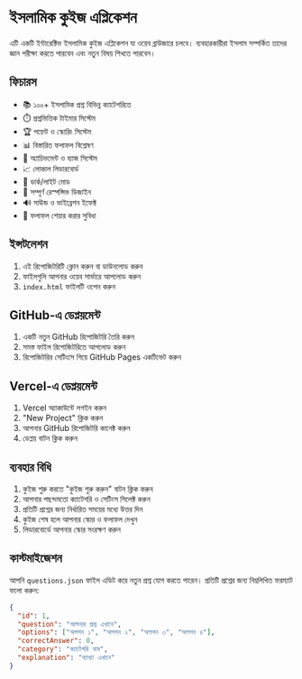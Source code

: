 # ইসলামিক কুইজ এপ্লিকেশন

এটি একটি ইন্টারেক্টিভ ইসলামিক কুইজ এপ্লিকেশন যা ওয়েব ব্রাউজারে চলবে। ব্যবহারকারীরা ইসলাম সম্পর্কিত তাদের জ্ঞান পরীক্ষা করতে পারবেন এবং নতুন বিষয় শিখতে পারবেন।

## ফিচারস

- 📚 ১০০+ ইসলামিক প্রশ্ন বিভিন্ন ক্যাটেগরিতে
- ⏱️ প্রশ্নভিত্তিক টাইমার সিস্টেম
- 🏆 পয়েন্ট ও স্কোরিং সিস্টেম
- 📊 বিস্তারিত ফলাফল বিশ্লেষণ
- 🏅 অ্যাচিভমেন্ট ও ব্যাজ সিস্টেম
- 📈 লোকাল লিডারবোর্ড
- 🌙 ডার্ক/লাইট মোড
- 📱 সম্পূর্ণ রেস্পন্সিভ ডিজাইন
- 🔊 সাউন্ড ও ভাইব্রেশন ইফেক্ট
- 🔗 ফলাফল শেয়ার করার সুবিধা

## ইন্সটলেশন

1. এই রিপোজিটরিটি ক্লোন করুন বা ডাউনলোড করুন
2. ফাইলগুলি আপনার ওয়েব সার্ভারে আপলোড করুন
3. `index.html` ফাইলটি ওপেন করুন

## GitHub-এ ডেপ্লয়মেন্ট

1. একটি নতুন GitHub রিপোজিটরি তৈরি করুন
2. সমস্ত ফাইল রিপোজিটরিতে আপলোড করুন
3. রিপোজিটরির সেটিংসে গিয়ে GitHub Pages একটিভেট করুন

## Vercel-এ ডেপ্লয়মেন্ট

1. Vercel অ্যাকাউন্টে লগইন করুন
2. "New Project" ক্লিক করুন
3. আপনার GitHub রিপোজিটরি কানেক্ট করুন
4. ডেপ্লয় বাটন ক্লিক করুন

## ব্যবহার বিধি

1. কুইজ শুরু করতে "কুইজ শুরু করুন" বাটন ক্লিক করুন
2. আপনার পছন্দমতো ক্যাটেগরি ও সেটিংস সিলেক্ট করুন
3. প্রতিটি প্রশ্নের জন্য নির্ধারিত সময়ের মধ্যে উত্তর দিন
4. কুইজ শেষ হলে আপনার স্কোর ও ফলাফল দেখুন
5. লিডারবোর্ডে আপনার স্কোর সংরক্ষণ করুন

## কাস্টমাইজেশন

আপনি `questions.json` ফাইল এডিট করে নতুন প্রশ্ন যোগ করতে পারেন। প্রতিটি প্রশ্নের জন্য নিম্নলিখিত ফরম্যাট ফলো করুন:

```json
{
  "id": 1,
  "question": "আপনার প্রশ্ন এখানে",
  "options": ["অপশন ১", "অপশন ২", "অপশন ৩", "অপশন ৪"],
  "correctAnswer": 0,
  "category": "ক্যাটেগরি নাম",
  "explanation": "ব্যাখ্যা এখানে"
}
